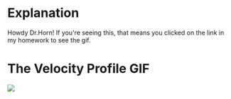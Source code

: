 # Explanation
Howdy Dr.Horn! If you're seeing this, that means you clicked on the link in my homework to see the gif.

# The Velocity Profile GIF
![](https://github.com/jcroberson/apple-sauce/blob/main/simulation%20velocity%20profile.gif)
